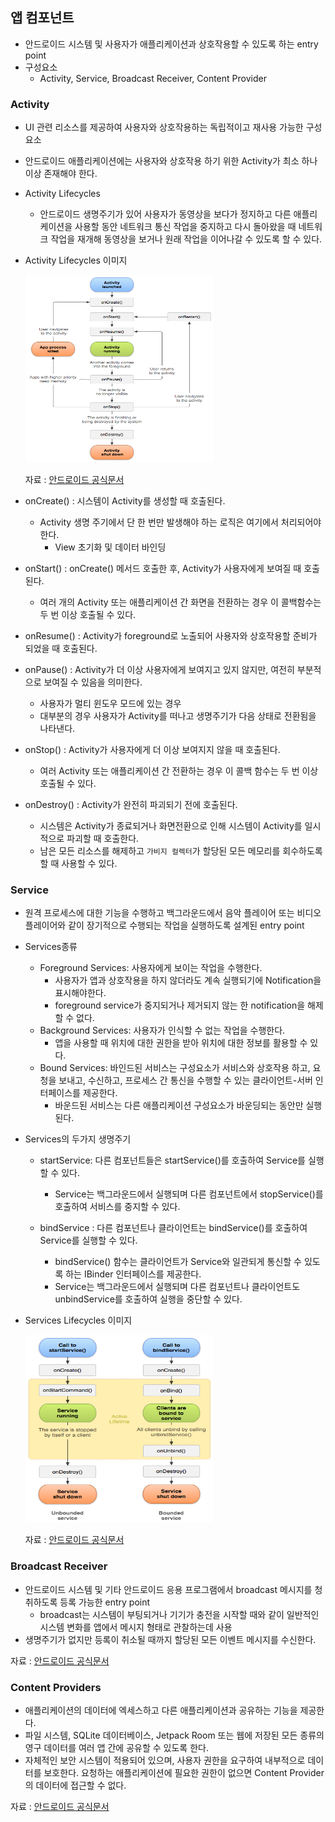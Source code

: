 ## 앱 컴포넌트

- 안드로이드 시스템 및 사용자가 애플리케이션과 상호작용할 수 있도록 하는 entry point
- 구성요소
  - Activity, Service, Broadcast Receiver, Content Provider

### Activity

- UI 관련 리소스를 제공하여 사용자와 상호작용하는 독립적이고 재사용 가능한 구성 요소
- 안드로이드 애플리케이션에는 사용자와 상호작용 하기 위한 Activity가 최소 하나 이상 존재해야 한다.
- Activity Lifecycles

  - 안드로이드 생명주기가 있어 사용자가 동영상을 보다가 정지하고 다른 애플리케이션을 사용할 동안 네트워크 통신 작업을 중지하고 다시 돌아왔을 때 네트워크 작업을 재개해 동영상을 보거나 원래 작업을 이어나갈 수 있도록 할 수 있다.

- Activity Lifecycles 이미지

    <img alt="activity_lifecycle" src="../img/activity_lifecycle.png" width="300" height="300">

  자료 : [안드로이드 공식문서](https://developer.android.com/guide/components/activities/activity-lifecycle)

- onCreate() : 시스템이 Activity를 생성할 때 호출된다.
  - Activity 생명 주기에서 단 한 번만 발생해야 하는 로직은 여기에서 처리되어야 한다.
    - View 초기화 및 데이터 바인딩
- onStart() : onCreate() 메서드 호출한 후, Activity가 사용자에게 보여질 때 호출된다.
  - 여러 개의 Activity 또는 애플리케이션 간 화면을 전환하는 경우 이 콜백함수는 두 번 이상 호출될 수 있다.
- onResume() : Activity가 foreground로 노출되어 사용자와 상호작용할 준비가 되었을 때 호출된다.
- onPause() : Activity가 더 이상 사용자에게 보여지고 있지 않지만, 여전히 부분적으로 보여질 수 있음을 의미한다.
  - 사용자가 멀티 윈도우 모드에 있는 경우
  - 대부분의 경우 사용자가 Activity를 떠나고 생명주기가 다음 상태로 전환됨을 나타낸다.
- onStop() : Activity가 사용자에게 더 이상 보여지지 않을 때 호출된다.
  - 여러 Activity 또는 애플리케이션 간 전환하는 경우 이 콜백 함수는 두 번 이상 호출될 수 있다.
- onDestroy() : Activity가 완전히 파괴되기 전에 호출된다.
  - 시스템은 Activity가 종료되거나 화면전환으로 인해 시스템이 Activity를 일시적으로 파괴할 때 호출한다.
  - 남은 모든 리소스를 해제하고 `가비지 컬렉터`가 할당된 모든 메모리를 회수하도록 할 때 사용할 수 있다.

### Service

- 원격 프로세스에 대한 기능을 수행하고 백그라운드에서 음악 플레이어 또는 비디오 플레이어와 같이 장기적으로 수행되는 작업을 실행하도록 설계된 entry point
- Services종류
  - Foreground Services: 사용자에게 보이는 작업을 수행한다.
    - 사용자가 앱과 상호작용을 하지 않더라도 계속 실행되기에 Notification을 표시해야한다.
    - foreground service가 중지되거나 제거되지 않는 한 notification을 해제할 수 없다.
  - Background Services: 사용자가 인식할 수 없는 작업을 수행한다.
    - 앱을 사용할 때 위치에 대한 권한을 받아 위치에 대한 정보를 활용할 수 있다.
  - Bound Services: 바인드된 서비스는 구성요소가 서비스와 상호작용 하고, 요청을 보내고, 수신하고, 프로세스 간 통신을 수행할 수 있는 클라이언트-서버 인터페이스를 제공한다.
    - 바운드된 서비스는 다른 애플리케이션 구성요소가 바운딩되는 동안만 실행된다.
- Services의 두가지 생명주기

  - startService: 다른 컴포넌트들은 startService()를 호출하여 Service를 실행할 수 있다.
    - Service는 백그라운드에서 실행되며 다른 컴포넌트에서 stopService()를 호출하여 서비스를 중지할 수 있다.
  - bindService : 다른 컴포넌트나 클라이언트는 bindService()를 호출하여 Service를 실행할 수 있다.

    - bindService() 함수는 클라이언트가 Service와 일관되게 통신할 수 있도록 하는 IBinder 인터페이스를 제공한다.
    - Service는 백그라운드에서 실행되며 다른 컴포넌트나 클라이언트도 unbindService를 호출하여 실행을 중단할 수 있다.

- Services Lifecycles 이미지

  <img alt="service_lifecycle" src="../img/service_lifecycle.png" width="300" height="300">

  자료 : [안드로이드 공식문서](https://developer.android.com/develop/background-work/services)

### Broadcast Receiver

- 안드로이드 시스템 및 기타 안드로이드 응용 프로그램에서 broadcast 메시지를 청취하도록 등록 가능한 entry point
  - broadcast는 시스템이 부팅되거나 기기가 충전을 시작할 때와 같이 일반적인 시스템 변화를 앱에서 메시지 형태로 관찰하는데 사용
- 생명주기가 없지만 등록이 취소될 때까지 할당된 모든 이벤트 메시지를 수신한다.

자료 : [안드로이드 공식문서](https://developer.android.com/develop/background-work/background-tasks/broadcasts)

### Content Providers

- 애플리케이션의 데이터에 엑세스하고 다른 애플리케이션과 공유하는 기능을 제공한다.
- 파일 시스템, SQLite 데이터베이스, Jetpack Room 또는 웹에 저장된 모든 종류의 영구 데이터를 여러 앱 간에 공유할 수 있도록 한다.
- 자체적인 보안 시스템이 적용되어 있으며, 사용자 권한을 요구하여 내부적으로 데이터를 보호한다.
  요청하는 애플리케이션에 필요한 권한이 없으면 Content Provider의 데이터에 접근할 수 없다.

자료 : [안드로이드 공식문서](https://developer.android.com/guide/topics/providers/content-provider-creating)
